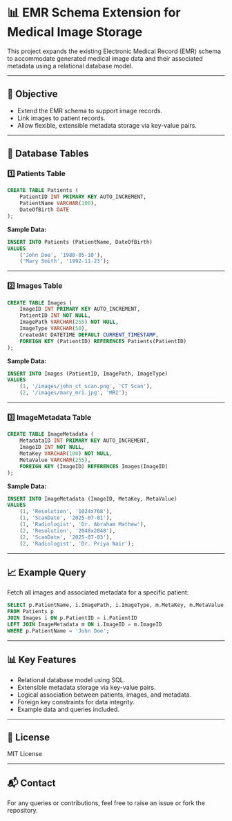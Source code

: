 
# 📊 EMR Schema Extension for Medical Image Storage

This project expands the existing Electronic Medical Record (EMR) schema to accommodate generated medical image data and their associated metadata using a relational database model.

---

## 📌 Objective

- Extend the EMR schema to support image records.
- Link images to patient records.
- Allow flexible, extensible metadata storage via key-value pairs.

---

## 📂 Database Tables

### 1️⃣ Patients Table

```sql
CREATE TABLE Patients (
    PatientID INT PRIMARY KEY AUTO_INCREMENT,
    PatientName VARCHAR(100),
    DateOfBirth DATE
);
```

**Sample Data:**

```sql
INSERT INTO Patients (PatientName, DateOfBirth)
VALUES 
    ('John Doe', '1980-05-10'),
    ('Mary Smith', '1992-11-23');
```

---

### 2️⃣ Images Table

```sql
CREATE TABLE Images (
    ImageID INT PRIMARY KEY AUTO_INCREMENT,
    PatientID INT NOT NULL,
    ImagePath VARCHAR(255) NOT NULL,
    ImageType VARCHAR(50),
    CreatedAt DATETIME DEFAULT CURRENT_TIMESTAMP,
    FOREIGN KEY (PatientID) REFERENCES Patients(PatientID)
);
```

**Sample Data:**

```sql
INSERT INTO Images (PatientID, ImagePath, ImageType)
VALUES 
    (1, '/images/john_ct_scan.png', 'CT Scan'),
    (2, '/images/mary_mri.jpg', 'MRI');
```

---

### 3️⃣ ImageMetadata Table

```sql
CREATE TABLE ImageMetadata (
    MetadataID INT PRIMARY KEY AUTO_INCREMENT,
    ImageID INT NOT NULL,
    MetaKey VARCHAR(100) NOT NULL,
    MetaValue VARCHAR(255),
    FOREIGN KEY (ImageID) REFERENCES Images(ImageID)
);
```

**Sample Data:**

```sql
INSERT INTO ImageMetadata (ImageID, MetaKey, MetaValue)
VALUES
    (1, 'Resolution', '1024x768'),
    (1, 'ScanDate', '2025-07-01'),
    (1, 'Radiologist', 'Dr. Abraham Mathew'),
    (2, 'Resolution', '2048x2048'),
    (2, 'ScanDate', '2025-07-03'),
    (2, 'Radiologist', 'Dr. Priya Nair');
```

---

## 📈 Example Query

Fetch all images and associated metadata for a specific patient:

```sql
SELECT p.PatientName, i.ImagePath, i.ImageType, m.MetaKey, m.MetaValue
FROM Patients p
JOIN Images i ON p.PatientID = i.PatientID
LEFT JOIN ImageMetadata m ON i.ImageID = m.ImageID
WHERE p.PatientName = 'John Doe';
```

---

## 📊 Key Features

- Relational database model using SQL.
- Extensible metadata storage via key-value pairs.
- Logical association between patients, images, and metadata.
- Foreign key constraints for data integrity.
- Example data and queries included.

---

## 📜 License

MIT License

---

## 📬 Contact

For any queries or contributions, feel free to raise an issue or fork the repository.
